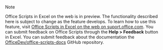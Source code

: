 > [!NOTE]
> Office Scripts in Excel on the web is in preview. The functionality described here is subject to change as the feature develops. To learn how to use this feature, visit [Office Scripts in Excel on the web on suport.office.com](https://aka.ms/makersdogfood). You can submit feedback on Office Scripts through the **Help > Feedback** button in Excel. You can submit feedback about the documentation the [OfficeDev/office-scripts-docs](https://github.com/OfficeDev/office-scripts-docs/issues) GitHub repository.
